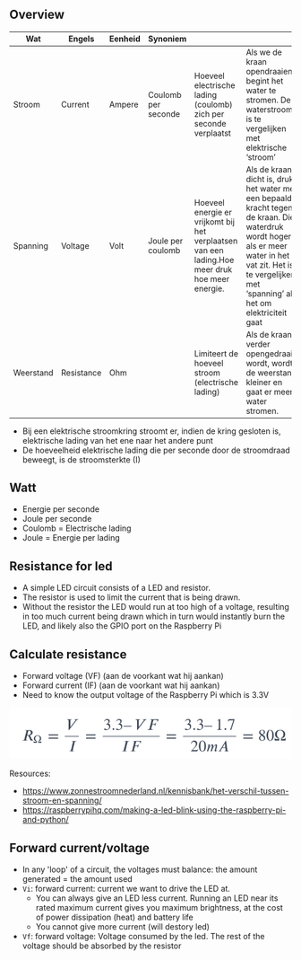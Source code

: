 ## Overview
|Wat|Engels|Eenheid|Synoniem|||
|-|-|-|-|-|-|
|Stroom|Current|Ampere|Coulomb per seconde|Hoeveel electrische lading (coulomb) zich per seconde verplaatst|Als we de kraan opendraaien, begint het water te stromen. De waterstroom is te vergelijken met elektrische ‘stroom’|
|Spanning|Voltage|Volt|Joule per coulomb|Hoeveel energie er vrijkomt bij het verplaatsen van een lading.Hoe meer druk hoe meer energie.|Als de kraan dicht is, drukt het water met een bepaalde kracht tegen de kraan. Die waterdruk wordt hoger als er meer water in het vat zit. Het is te vergelijken met ‘spanning’ als het om elektriciteit gaat|
|Weerstand|Resistance|Ohm||Limiteert de hoeveel stroom (electrische lading)|Als de kraan verder opengedraaid wordt, wordt de weerstand kleiner en gaat er meer water stromen.|
- Bij een elektrische stroomkring stroomt er, indien de kring gesloten is, elektrische lading van het ene naar het andere punt
- De hoeveelheid elektrische lading die per seconde door de stroomdraad beweegt, is de stroomsterkte (I)

## Watt
- Energie per seconde
- Joule per seconde
- Coulomb = Electrische lading
- Joule = Energie per lading
  
## Resistance for led
- A simple LED circuit consists of a LED and resistor. 
- The resistor is used to limit the current that is being drawn. 
- Without the resistor the LED would run at too high of a voltage, resulting in too much current being drawn which in turn would instantly burn the LED, and likely also the GPIO port on the Raspberry Pi

## Calculate resistance
- Forward voltage (VF) (aan de voorkant wat hij aankan)
- Forward current (IF) (aan de voorkant wat hij aankan)
- Need to know the output voltage of the Raspberry Pi which is 3.3V
  
![picture 1](../images/0e113aa0e0069c098d7f68042e1e9e7426e08f5dc64b62e2457f8a3e3a0382ad.png)  

Resources:
- https://www.zonnestroomnederland.nl/kennisbank/het-verschil-tussen-stroom-en-spanning/
- https://raspberrypihq.com/making-a-led-blink-using-the-raspberry-pi-and-python/

## Forward current/voltage
- In any 'loop' of a circuit, the voltages must balance: the amount generated = the amount used
- `Vi`: forward current: current we want to drive the LED at.
  - You can always give an LED less current. Running an LED near its rated maximum current gives you maximum brightness, at the cost of power dissipation (heat) and battery life
  - You cannot give more current (will destory led)
- `Vf`: forward voltage: Voltage consumed by the led. The rest of the voltage should be absorbed by the resistor
